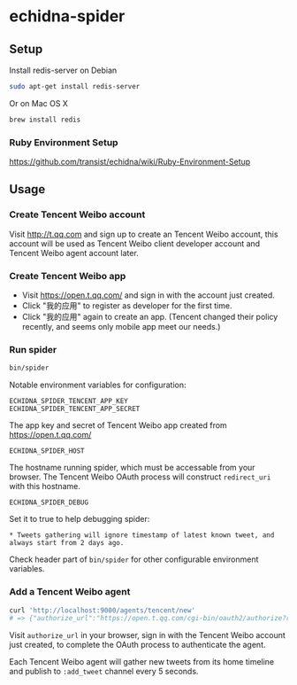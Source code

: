 # echidna-spider

## Setup

Install redis-server on Debian

```bash
sudo apt-get install redis-server
```

Or on Mac OS X

```bash
brew install redis
```

### Ruby Environment Setup

<https://github.com/transist/echidna/wiki/Ruby-Environment-Setup>

## Usage

### Create Tencent Weibo account

Visit http://t.qq.com and sign up to create an Tencent Weibo account, this account will be used as Tencent Weibo client developer account and Tencent Weibo agent account later.

### Create Tencent Weibo app

* Visit https://open.t.qq.com/ and sign in with the account just created.
* Click "我的应用" to register as developer for the first time.
* Click "我的应用" again to create an app. (Tencent changed their policy recently, and seems only mobile app meet our needs.)

### Run spider

```bash
bin/spider
```

Notable environment variables for configuration:

    ECHIDNA_SPIDER_TENCENT_APP_KEY
    ECHIDNA_SPIDER_TENCENT_APP_SECRET

The app key and secret of Tencent Weibo app created from https://open.t.qq.com/

    ECHIDNA_SPIDER_HOST

The hostname running spider, which must be accessable from your browser. The Tencent Weibo OAuth process will construct `redirect_uri` with this hostname.

    ECHIDNA_SPIDER_DEBUG

Set it to true to help debugging spider:

    * Tweets gathering will ignore timestamp of latest known tweet, and always start from 2 days ago.

Check header part of `bin/spider` for other configurable environment variables.

### Add a Tencent Weibo agent

```bash
curl 'http://localhost:9000/agents/tencent/new'
# => {"authorize_url":"https://open.t.qq.com/cgi-bin/oauth2/authorize?response_type=code&client_id=801317572&redirect_uri=http%3A%2F%2Flocalhost%3A9000%2Fagents%2Ftencent%2Fcreate"}
```

Visit `authorize_url` in your browser, sign in with the Tencent Weibo account just created, to complete the OAuth process to authenticate the agent.

Each Tencent Weibo agent will gather new tweets from its home timeline and publish to `:add_tweet` channel every 5 seconds.
